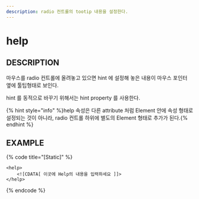 ```yaml
---
description: radio 컨트롤의 tootip 내용을 설정한다.  
---
```


#   help                       

## DESCRIPTION

마우스를 radio 컨트롤에 올려놓고 있으면 hint 에 설정해 놓은 내용이 마우스 포인터 옆에 툴팁형태로 보인다.

hint 를 동적으로 바꾸기 위해서는 hint property 를 사용한다.

{% hint style="info" %}help 속성은 다른 attribute 처럼 Element 안에 속성 형태로 설정되는 것이 아니라, 
radio 컨트롤 하위에 별도의 Element 형태로 추가가 된다.{% endhint %}   

## EXAMPLE

{% code title="\[Static\]" %}
```markup
<help>
	<![CDATA[ 이곳에 Help의 내용을 입력하세요 ]]> 
</help>  
```
{% endcode %}